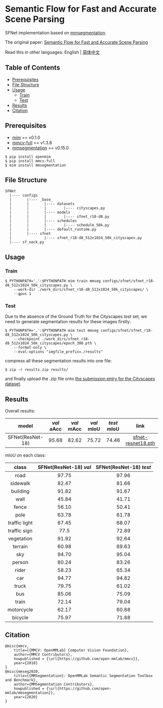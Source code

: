 # Semantic Flow for Fast and Accurate Scene Parsing

SFNet implementation based on [mmsegmentation](https://github.com/open-mmlab/mmsegmentation).

The original paper: [Semantic Flow for Fast and Accurate Scene Parsing](https://arxiv.org/abs/2002.10120)

Read this in other languages: English | [简体中文](./README.md)

## Table of Contents

- [Prerequisites](#prerequisites)
- [File Structure](#file-structure)
- [Usage](#usage)
    - [Train](#train)
    - [Test](#test)
- [Results](#results)
- [Citation](#citation)

## <a name="prerequisites"></a> Prerequisites

- [mim](https://github.com/open-mmlab/mim) == v0.1.0
- [mmcv-full](https://github.com/open-mmlab/mmcv) == v1.3.8
- [mmsegmentation](https://github.com/open-mmlab/mmsegmentation) == v0.15.0

```shell
$ pip install openmim
$ pip install mmcv-full
$ mim install mmsegmentation
```

## <a name="file-structure"></a> File Structure

```
SFNet
  |---- configs
  |       |---- _base_
  |       |       |---- datasets
  |       |       |        |---- cityscapes.py
  |       |       |---- models
  |       |       |        |---- sfnet_r18-d8.py
  |       |       |---- schedules
  |       |       |        |---- schedule_50k.py
  |       |       |---- default_runtime.py
  |       |---- sfnet
  |               |---- sfnet_r18-d8_512x1024_50k_cityscapes.py
  |---- sf_neck.py
```

## <a name="usage"></a> Usage

### <a name="train"></a> Train

```shell
$ PYTHONPATH='.':$PYTHONPATH mim train mmseg configs/sfnet/sfnet_r18-d8_512x1024_50k_cityscapes.py \
    --work-dir ./work_dirs/sfnet_r18-d8_512x1024_50k_cityscapes/ \
    --gpus 1
```

### <a name="test"></a> Test

Due to the absence of the Ground Truth for the Cityscapes *test* set, we need to generate segmentation results for these images firstly:

```shell
$ PYTHONPATH='.':$PYTHONPATH mim test mmseg configs/sfnet/sfnet_r18-d8_512x1024_50k_cityscapes.py \
    --checkpoint ./work_dirs/sfnet_r18-d8_512x1024_50k_cityscapes/epoch_300.pth \
    --format-only \
    --eval-options "imgfile_prefix=./results"
```

compress all these segmentation results into one file:

```shell
$ zip -r results.zip results/
```

and finally upload the .zip file onto [the submission entry for the Cityscapes dataset](https://www.cityscapes-dataset.com/submit/).

## <a name="results"></a> Results

Overall results:

model | *val* aAcc | *val* mAcc | *val* mIoU | *test* mIoU | link
:---: | :---: | :---: | :---: | :---: | :---:
SFNet(ResNet-18) | 95.68 | 82.62 | 75.72 | 74.46 | [sfnet-resnet18.pth](https://drive.google.com/file/d/1vPIWndVDQkBdK2bFaR472wzTRHWjBcpb/view?usp=sharing)

mIoU on each class:

class | SFNet(ResNet-18) *val* | SFNet(ResNet-18) *test*
:---: | :---: | :---:
road | 97.75 | 97.96
sidewalk | 82.47 | 81.66
building | 91.82 | 91.67
wall | 45.84 | 41.71
fence | 56.10 | 50.41
pole | 63.78 | 61.78
traffic light | 67.45 | 68.07
traffic sign | 77.5 | 72.89
vegetation | 91.92 | 92.64
terrain | 60.98 | 69.63
sky | 94.70 | 95.04
person | 80.24 | 83.26
rider | 58.23 | 65.34
car | 94.77 | 94.82
truck | 79.75 | 61.02
bus | 85.06 | 75.09
train | 72.14 | 79.04
motorcycle | 62.17 | 60.88
bicycle | 75.97 | 71.88

## <a name="citation"></a> Citation

```
@misc{mmcv,
    title={{MMCV: OpenMMLab} Computer Vision Foundation},
    author={MMCV Contributors},
    howpublished = {\url{https://github.com/open-mmlab/mmcv}},
    year={2018}
}
@misc{mmseg2020,
    title={{MMSegmentation}: OpenMMLab Semantic Segmentation Toolbox and Benchmark},
    author={MMSegmentation Contributors},
    howpublished = {\url{https://github.com/open-mmlab/mmsegmentation}},
    year={2020}
}
```
